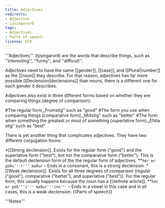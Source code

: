 ```yaml
---
title: Adjectives
redirects:
- Adjective
- Lýsingarorð
tags:
- Adjectives
- Parts of speech
license: CC0
---
```


'''Adjectives''' (lýsingarorð) are the words that describe things, such as ''interesting'', ''funny'', and ''difficult''.

Adjectives need to have the same [[gender]], [[case]], and [[Plural|number]] as the [[noun]] they describe. For that reason, adjectives has far more possible [[Declension|declensions]] than nouns, there is a different one for each gender it describes.

Adjectives also exist in three different forms based on whether they are comparing things (degree of comparison):

#The regular form,<note>„Frumstig“</note> such as "good"
#The form you use when comparing things (comparative form),<note>„Miðstig“</note> such as "better"
#The form when something the greatest or most of something (superlative form),<note>„Efsta stig“</note> such as "best"

There is yet another thing that complicates adjectives. They have two different conjugation forms:

*[[Strong declension]]. Exists for the regular form ("good") and the superlative form ("best"), but not the comparative form ("better"). This is the default declension form of the the regular form of adjectives.
**`hér er góðu'''r''' maður` – Ends in a consonant, this is a strong declension.
*[[Weak declension]]. Exists for all three degrees of comparison (regular ("good"), comparative ("better"), and superlative ("best")). For the regular form, this usually happens because the noun has a [[definite article]].
**`hér er góð'''i''' maður'''inn'''` – Ends in a vowel in this case and in all cases, this is a weak declension.
{{Parts of speech}}

<div class="notes">
'''Notes'''

</div>

